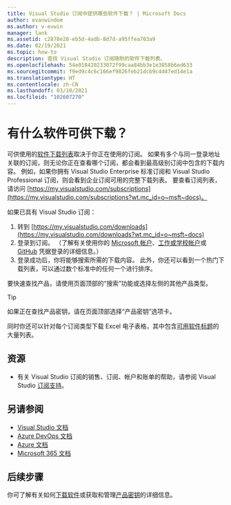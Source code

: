 ```yaml
---
title: Visual Studio 订阅中提供哪些软件下载？ | Microsoft Docs
author: evanwindom
ms.author: v-evwin
manager: lank
ms.assetid: c2878e28-eb5d-4adb-8d7d-a95ffea703a9
ms.date: 02/19/2021
ms.topic: how-to
description: 查找 Visual Studio 订阅随附的软件下载列表。
ms.openlocfilehash: 54e018420233072f99caa84bb3e1e3858b6ed633
ms.sourcegitcommit: f9ed9c4c6c166ef9826feb21dcb9c4d47ed14e1a
ms.translationtype: HT
ms.contentlocale: zh-CN
ms.lasthandoff: 03/10/2021
ms.locfileid: "102607270"
---
```

# <a name="what-software-is-available-for-download"></a>有什么软件可供下载？

可供使用的[软件下载列表](https://download.microsoft.com/download/1/5/4/15454442-CF17-47B9-A65D-DF84EF88511B/Visual_Studio_by_Subscription_Level.xlsx)取决于你正在使用的订阅。  如果有多个与同一登录地址关联的订阅，则无论你正在查看哪个订阅，都会看到最高级别订阅中包含的下载内容。  例如，如果你拥有 Visual Studio Enterprise 标准订阅和 Visual Studio Professional 订阅，则会看到企业订阅可用的完整下载列表。  要查看订阅列表，请访问 [https://my.visualstudio.com/subscriptions](https://my.visualstudio.com/subscriptions?wt.mc_id=o~msft~docs)。

如果已具有 Visual Studio 订阅：
1. 转到 [https://my.visualstudio.com/downloads](https://my.visualstudio.com/downloads?wt.mc_id=o~msft~docs)
2. 登录到订阅。 （了解有关使用你的 [Microsoft 帐户](sign-in-msa.md)、[工作或学校帐户](sign-in-work.md)或 [GitHub](sign-in-github.md) 凭据登录的详细信息。）
3. 登录成功后，你将能够搜索所需的下载内容。  此外，你还可以看到一个热门下载列表，可以通过数个标准中的任何一个进行排序。

要快速查找产品，请使用页面顶部的“搜索”功能或选择左侧的其他产品类型。

> [!TIP]
> 如果正在查找产品密钥，请在页面顶部选择“产品密钥”选项卡。

同时你还可以针对每个订阅类型下载 Excel 电子表格，其中包含[可用软件标题](https://download.microsoft.com/download/1/5/4/15454442-CF17-47B9-A65D-DF84EF88511B/Visual_Studio_by_Subscription_Level.xlsx)的大量列表。

## <a name="resources"></a>资源 
- 有关 Visual Studio 订阅的销售、订阅、帐户和账单的帮助，请参阅 Visual Studio [订阅支持](https://aka.ms/vssubscriberhelp)。 

## <a name="see-also"></a>另请参阅
- [Visual Studio 文档](/visualstudio/)
- [Azure DevOps 文档](/azure/devops/)
- [Azure 文档](/azure/)
- [Microsoft 365 文档](/microsoft-365/)

## <a name="next-steps"></a>后续步骤
你可了解有关如何[下载软件](download-software.md)或获取和管理[产品密钥](product-keys.md)的详细信息。